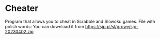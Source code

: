 # Cheater
Program that allows you to cheat in Scrabble and Slowoku games.
File with polish words: You can download it from https://sjp.pl/sl/growy/sjp-20230402.zip
